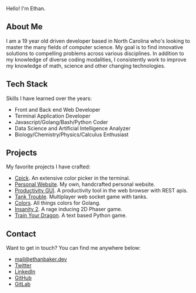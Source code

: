 Hello! I'm Ethan.



## About Me

I am a 19 year old driven developer based in North Carolina who's looking to master the many fields of computer science. My goal is to find innovative solutions to compelling problems across various disciplines. In addition to my knowledge of diverse coding modalities, I consistently work to improve my knowledge of math, science and other changing technologies.

## Tech Stack

Skills I have learned over the years:

* Front and Back end Web Developer
* Terminal Application Developer
* Javascript/Golang/Bash/Python Coder
* Data Science and Artificial Intelligence Analyzer
* Biology/Chemistry/Physics/Calculus Enthusiast 

## Projects

My favorite projects I have crafted:

* [Cpick](https://github.com/ethanbaker/cpick/). An extensive color picker in the terminal.
* [Personal Website](https://github.com/ethanbaker/ethanbaker.dev). My own, handcrafted personal website.
* [Productivity GUI](https://github.com/ethanbaker/productivity-gui). A productivity tool in the web browser with REST apis.
* [Tank Trouble](https://github.com/ethanbaker/tank-trouble). Multiplayer web socket game with tanks.
* [Colors](https://github.com/ethanbaker/colors). All things colors for Golang.
* [Insanity 2](https://github.com/ethanbaker/insanity2). A rage inducing 2D Phaser game.
* [Train Your Dragon](https://github.com/ethanbaker/train-your-dragon/). A text based Python game.

## Contact

Want to get in touch? You can find me anywhere below:

* [mail@ethanbaker.dev](mailto:mail@ethanbaker.dev)
* [Twitter](https://twitter.com/ethanbaker03)
* [LinkedIn](https://www.linkedin.com/in/ethan-baker-802b2a183)
* [GitHub](https://github.com/ethanbaker)
* [GitLab](https://gitlab.com/ethanbaker)

